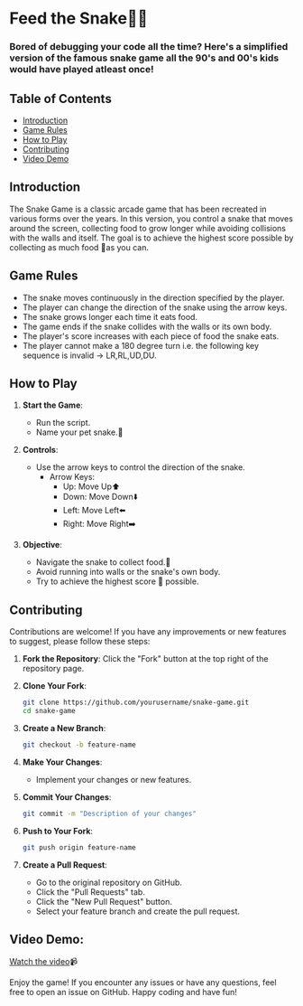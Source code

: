 # Feed the Snake🐍🍊
### Bored of debugging your code all the time? Here's a simplified version of the famous snake game all the 90's and 00's kids would have played atleast once!
## Table of Contents
- [Introduction](#introduction)
- [Game Rules](#game-rules)
- [How to Play](#how-to-play)
- [Contributing](#contributing)
- [Video Demo](#video-demo)

## Introduction
The Snake Game is a classic arcade game that has been recreated in various forms over the years. In this version, you control a snake that moves around the screen, collecting food to grow longer while avoiding collisions with the walls and itself. The goal is to achieve the highest score possible by collecting as much food 🍊as you can.

## Game Rules
- The snake moves continuously in the direction specified by the player.
- The player can change the direction of the snake using the arrow keys.
- The snake grows longer each time it eats food.
- The game ends if the snake collides with the walls or its own body.
- The player's score increases with each piece of food the snake eats.
- The player cannot make a 180 degree turn i.e. the following key sequence is invalid -> LR,RL,UD,DU.

## How to Play
1. **Start the Game**:
    - Run the script.
    - Name your pet snake.🐍

2. **Controls**:
    - Use the arrow keys to control the direction of the snake.
        - Arrow Keys:
            - Up: Move Up⬆️
            - Down: Move Down⬇️
            - Left: Move Left⬅️
            - Right: Move Right➡️

3. **Objective**:
    - Navigate the snake to collect food.🍊
    - Avoid running into walls or the snake's own body.
    - Try to achieve the highest score 💯 possible.

## Contributing
Contributions are welcome! If you have any improvements or new features to suggest, please follow these steps:

1. **Fork the Repository**:
    Click the "Fork" button at the top right of the repository page.

2. **Clone Your Fork**:
    ```sh
    git clone https://github.com/yourusername/snake-game.git
    cd snake-game
    ```

3. **Create a New Branch**:
    ```sh
    git checkout -b feature-name
    ```

4. **Make Your Changes**:
    - Implement your changes or new features.

5. **Commit Your Changes**:
    ```sh
    git commit -m "Description of your changes"
    ```

6. **Push to Your Fork**:
    ```sh
    git push origin feature-name
    ```

7. **Create a Pull Request**:
    - Go to the original repository on GitHub.
    - Click the "Pull Requests" tab.
    - Click the "New Pull Request" button.
    - Select your feature branch and create the pull request.

## Video Demo:
[Watch the video](https://github.com/DikheetaNath/Snake_Game/blob/master/Untitled%20video%20-%20Made%20with%20Clipchamp.mp4)📹


Enjoy the game! If you encounter any issues or have any questions, feel free to open an issue on GitHub. Happy coding and have fun!
